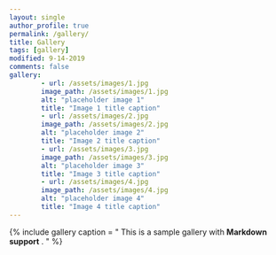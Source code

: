 ```yaml
---
layout: single
author_profile: true
permalink: /gallery/
title: Gallery
tags: [gallery]
modified: 9-14-2019
comments: false
gallery:
        - url: /assets/images/1.jpg
        image_path: /assets/images/1.jpg
        alt: "placeholder image 1"
        title: "Image 1 title caption"
        - url: /assets/images/2.jpg
        image_path: /assets/images/2.jpg
        alt: "placeholder image 2"
        title: "Image 2 title caption"
        - url: /assets/images/3.jpg
        image_path: /assets/images/3.jpg
        alt: "placeholder image 3"
        title: "Image 3 title caption"  
        - url: /assets/images/4.jpg
        image_path: /assets/images/4.jpg
        alt: "placeholder image 4"
        title: "Image 4 title caption"
---
```



{% include gallery caption = " This is a sample gallery with **Markdown support** . " %}
